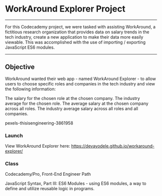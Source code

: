 # WorkAround Explorer Project

---

For this Codecademy project, we were tasked with assisting WorkAround, a fictitious research organization that provides data on salary trends in the tech industry, create a new application to make their data more easily viewable. This was accomplished with the use of importing / exporting JavaScript ES6 modules.

---

## Objective

WorkAround wanted their web app - named WorkAround Explorer - to allow users to choose specific roles and companies in the tech industry and view the following information:

The salary for the chosen role at the chosen company.
The industry average for the chosen role.
The average salary at the chosen company across all roles.
The industry average salary across all roles and all companies.

pexels-thisisengineering-3861958

### Launch

View WorkAround Explorer here: https://devayodele.github.io/workaround-explorer/

### Class

Codecademy/Pro, Front-End Engineer Path

JavaScript Syntax, Part III: ES6 Modules - using ES6 modules, a way to define and utilize reusable logic in programs.
